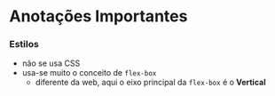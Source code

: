 # Anotações Importantes

### Estilos

- não se usa CSS
- usa-se muito o conceito de `flex-box`
  - diferente da web, aqui o eixo principal da `flex-box` é o **Vertical**
